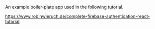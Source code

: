 An example boiler-plate app used in the following tutorial.

https://www.robinwieruch.de/complete-firebase-authentication-react-tutorial
